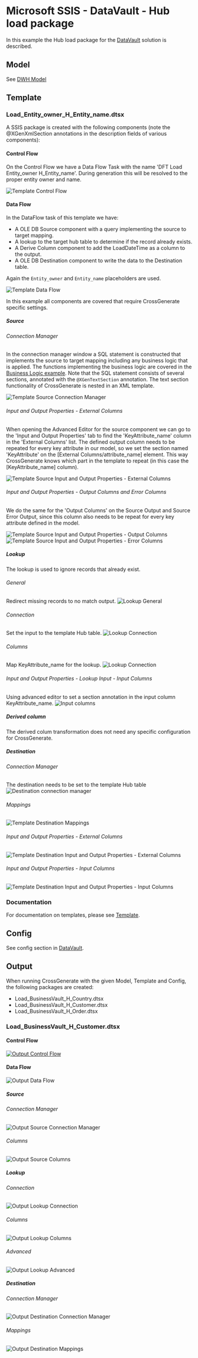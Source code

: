 # Microsoft SSIS - DataVault - Hub load package

In this example the Hub load package for the [DataVault](../DataVault) solution is described.

## Model
See [DWH Model](../../model/DWH_Model)

## Template
### Load_Entity_owner_H_Entity_name.dtsx

A SSIS package is created with the following components (note the @XGenXmlSection annotations in the description fields of various components):

#### Control Flow
On the Control Flow we have a Data Flow Task with the name 'DFT Load Entity_owner H_Entity_name'. During generation this will be resolved to the proper entity owner and name.

![Template Control Flow](img/hub_control_flow.png)
#### Data Flow
In the DataFlow task of this template we have:

- A OLE DB Source component with a query implementing the source to target mapping.
- A lookup to the target hub table to determine if the record already exists.
- A Derive Column component to add the LoadDateTime as a column to the output.
- A OLE DB Destination component to write the data to the Destination table.

Again the `Entity_owner` and `Entity_name` placeholders are used.

![Template Data Flow](img/hub_dataflow.png)

In this example all components are covered that require CrossGenerate specific settings.

##### Source

###### Connection Manager
In the connection manager window a SQL statement is constructed that implements the source to target mapping including any business logic that is applied. The functions implementing the business logic are covered in the [Business Logic example](../SQL/Businesslogic). Note that the SQL statement consists of several sections, annotated with the `@XGenTextSection` annotation. The text section functionality of CrossGenerate is nested in an XML template.

![Template Source Connection Manager](img/hub_source_connection.png)

###### Input and Output Properties - External Columns
When opening the Advanced Editor for the source component we can go to the 'Input and Output Properties' tab to find the 'KeyAttribute_name' column in the 'External Columns' list.
The defined output column needs to be repeated for every key attribute in our model, so we set the section named 'KeyAttribute' on the [External Columns/attribute_name] element. This way CrossGenerate knows which part in the template to repeat (in this case the [KeyAttribute_name] column).

![Template Source Input and Output Properties - External Columns](img/hub_source_external_columns.png)

###### Input and Output Properties - Output Columns and Error Columns
We do the same for the 'Output Columns' on the Source Output and Source Error Output, since this column also needs to be repeat for every key attribute defined in the model.

![Template Source Input and Output Properties - Output Columns](img/hub_source_output_columns.png)
![Template Source Input and Output Properties - Error Columns](img/hub_source_error_columns.png)

##### Lookup 
The lookup is used to ignore records that already exist.

###### General
Redirect missing records to no match output.
![Lookup General](img/hub_lookup_general.png)

###### Connection
Set the input to the template Hub table.
![Lookup Connection](img/hub_lookup_connection.png)

###### Columns
Map KeyAttribute_name for the lookup.
![Lookup Connection](img/hub_lookup_columns.png)

###### Input and Output Properties - Lookup Input - Input Columns
Using advanced editor to set a section annotation in the input column KeyAttribute_name.
![Input columns](img/hub_lookup_advanced_inputoutput.png)

##### Derived column
The derived colum transformation does not need any specific configuration for CrossGenerate.

##### Destination
###### Connection Manager
The destination needs to be set to the template Hub table
![Destination connection manager](img/hub_destination_connection.png)

###### Mappings
![Template Destination Mappings](img/hub_destination_columns.png)

###### Input and Output Properties - External Columns
![Template Destination Input and Output Properties - External Columns](img/hub_destination_external_columns.png)

###### Input and Output Properties - Input Columns
![Template Destination Input and Output Properties - Input Columns](img/hub_destination_input_columns.png)

### Documentation
For documentation on templates, please see [Template](../../Template).

## Config
See config section in [DataVault](./).

## Output
When running CrossGenerate with the given Model, Template and Config, the following packages are created:

- Load_BusinessVault_H_Country.dtsx
- Load_BusinessVault_H_Customer.dtsx
- Load_BusinessVault_H_Order.dtsx

### Load_BusinessVault_H_Customer.dtsx

#### Control Flow
[![Output Control Flow](img/hub_output_control_flow.png)](img/hub_output_control_flow.png)

#### Data Flow
![Output Data Flow](img/hub_output_dataflow.png)

##### Source

###### Connection Manager
![Output Source Connection Manager](img/hub_output_source_connection.png)

###### Columns
![Output Source Columns](img/hub_output_source_columns.png)

##### Lookup

###### Connection
![Output Lookup Connection](img/hub_output_lookup_connection.png)

###### Columns
![Output Lookup Columns](img/hub_output_lookup_columns.png)

###### Advanced
![Output Lookup Advanced](img/hub_output_lookup_advanced.png)

##### Destination

###### Connection Manager
![Output Destination Connection Manager](img/hub_output_destination_connection.png)

###### Mappings
![Output Destination Mappings](img/hub_output_destination_mapping.png)
